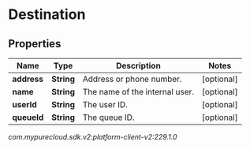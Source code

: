 # Destination


## Properties

| Name | Type | Description | Notes |
| ------------ | ------------- | ------------- | ------------- |
| **address** | **String** | Address or phone number. |  [optional] |
| **name** | **String** | The name of the internal user. |  [optional] |
| **userId** | **String** | The user ID. |  [optional] |
| **queueId** | **String** | The queue ID. |  [optional] |




_com.mypurecloud.sdk.v2:platform-client-v2:229.1.0_
